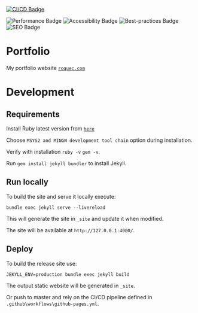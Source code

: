 [![CI/CD  Badge](https://github.com/roquec/Portfolio/actions/workflows/ci-cd.yml/badge.svg)](https://github.com/roquec/Portfolio/actions/workflows/ci-cd.yml)

![Performance Badge](https://img.shields.io/badge/dynamic/json?url=https%3A%2F%2Fgist.githubusercontent.com%2Froquec%2F3f8ee5d85053832ea374a05b301f57aa%2Fraw%2F18f810bb083634e2947d997e8548cff9e496635a%2Froquec-lighthouse.json&query=%24.performance&label=Performance&color=green)
![Accessibility Badge](https://img.shields.io/badge/dynamic/json?url=https%3A%2F%2Fgist.githubusercontent.com%2Froquec%2F3f8ee5d85053832ea374a05b301f57aa%2Fraw%2F18f810bb083634e2947d997e8548cff9e496635a%2Froquec-lighthouse.json&query=%24.accessibility&label=Accessibility&color=green)
![Best-practices Badge](https://img.shields.io/badge/dynamic/json?url=https%3A%2F%2Fgist.githubusercontent.com%2Froquec%2F3f8ee5d85053832ea374a05b301f57aa%2Fraw%2F18f810bb083634e2947d997e8548cff9e496635a%2Froquec-lighthouse.json&query=%24.bestPractices&label=Best-practices&color=green)
![SEO Badge](https://img.shields.io/badge/dynamic/json?url=https%3A%2F%2Fgist.githubusercontent.com%2Froquec%2F3f8ee5d85053832ea374a05b301f57aa%2Fraw%2F18f810bb083634e2947d997e8548cff9e496635a%2Froquec-lighthouse.json&query=%24.seo&label=SEO&color=green)

# Portfolio

My portfolio website [`roquec.com`](https://roquec.com/)

# Development

## Requirements

Install Ruby latest version from [`here`](https://rubyinstaller.org/)

Choose `MSYS2 and MINGW development tool chain` option during installation.

Verify with installation `ruby -v` `gem -v`.

Run `gem install jekyll bundler` to install Jekyll.

## Run locally

To build the site and serve it locally execute:

```
bundle exec jekyll serve --livereload
```

This will generate the site in `_site` and update it when modified.

The site will be available at `http://127.0.0.1:4000/`.

## Deploy

To build the release site use:

```
JEKYLL_ENV=production bundle exec jekyll build
```

The output static website will be generated in `_site`.

Or push to master and rely on the CI/CD pipeline defined in `.github\workflows\github-pages.yml`.
